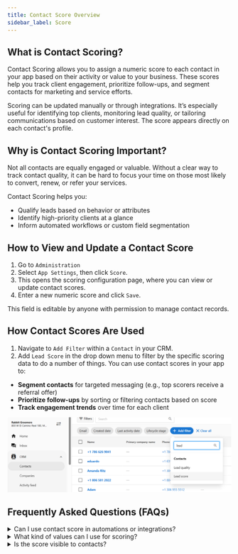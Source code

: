 ```yaml
---
title: Contact Score Overview
sidebar_label: Score
---
```

## What is Contact Scoring?
Contact Scoring allows you to assign a numeric score to each contact in your app based on their activity or value to your business. These scores help you track client engagement, prioritize follow-ups, and segment contacts for marketing and service efforts.

Scoring can be updated manually or through integrations. It’s especially useful for identifying top clients, monitoring lead quality, or tailoring communications based on customer interest. The score appears directly on each contact's profile.

## Why is Contact Scoring Important?
Not all contacts are equally engaged or valuable. Without a clear way to track contact quality, it can be hard to focus your time on those most likely to convert, renew, or refer your services.

Contact Scoring helps you:
- Qualify leads based on behavior or attributes
- Identify high-priority clients at a glance
- Inform automated workflows or custom field segmentation

## How to View and Update a Contact Score

1. Go to `Administration` 
2. Select `App Settings`, then click `Score`.
3. This opens the scoring configuration page, where you can view or update contact scores.
5. Enter a new numeric score and click `Save`.

This field is editable by anyone with permission to manage contact records.

## How Contact Scores Are Used

1. Navigate to `Add Filter` within a `Contact` in your CRM. 
2. Add `Lead Score` in the drop down menu to filter by the specific scoring data to do a number of things. You can use contact scores in your app to:

- **Segment contacts** for targeted messaging (e.g., top scorers receive a referral offer)
- **Prioritize follow-ups** by sorting or filtering contacts based on score
- **Track engagement trends** over time for each client

![Custom Fields inside Administration](./img/administration_lead_score.png)

## Frequently Asked Questions (FAQs)

<details>
<summary>Can I use contact score in automations or integrations?</summary>

Yes. The `Score` field can be read or updated via integration tools and APIs.

</details>

<details>
<summary>What kind of values can I use for scoring?</summary>

Scores must be numeric. You can define your own range (e.g., 1–10, 0–100) and scoring rules.

</details>

<details>
<summary>Is the score visible to contacts?</summary>

No. The contact score is internal to app users only.

</details>